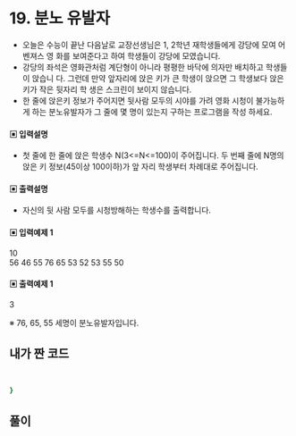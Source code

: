 # 19. 분노 유발자
* 오늘은 수능이 끝난 다음날로 교장선생님은 1, 2학년 재학생들에게 강당에 모여 어벤져스 영
화를 보여준다고 하여 학생들이 강당에 모였습니다.
* 강당의 좌석은 영화관처럼 계단형이 아니라 평평한 바닥에 의자만 배치하고 학생들이 앉습니
다. 그런데 만약 앞자리에 앉은 키가 큰 학생이 앉으면 그 학생보다 앉은키가 작은 뒷자리 학
생은 스크린이 보이지 않습니다. 
* 한 줄에 앉은키 정보가 주어지면 뒷사람 모두의 시야를 가려
영화 시청이 불가능하게 하는 분노유발자가 그 줄에 몇 명이 있는지 구하는 프로그램을 작성
하세요.
#### ▣ 입력설명
* 첫 줄에 한 줄에 앉은 학생수 N(3<=N<=100)이 주어집니다.
두 번째 줄에 N명의 앉은 키 정보(45이상 100이하)가 앞 자리 학생부터 차례대로 주어집니다.
#### ▣ 출력설명
* 자신의 뒷 사람 모두를 시청방해하는 학생수를 출력합니다.
#### ▣ 입력예제 1
10  
56 46 55 76 65 53 52 53 55 50
#### ▣ 출력예제 1
3

※ 76, 65, 55 세명이 분노유발자입니다.  
  
  
  

    

## 내가 짠 코드
```ruby

	
}
```

## 풀이
```ruby

```
